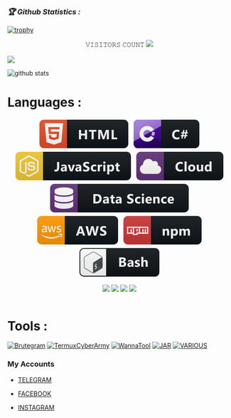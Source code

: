 
<h3><b><i>🏆 Github Statistics :</i></b></h3>
<a href="https://github.com/Err0r-ICA"><img title="trophy" src="https://github-profile-trophy.vercel.app/?username=Err0r-ICA&theme=monokai"></a>
</p>  
<p><center> 
 𝚅𝙸𝚂𝙸𝚃𝙾𝚁𝚂 𝙲𝙾𝚄𝙽𝚃
 <img src="https://profile-counter.glitch.me/Err0r-ICA/count.svg" />
</p></center>
<img align="center" src="https://github-readme-stats.anuraghazra1.vercel.app/api/top-langs/?username=Err0r-ICA&layout=compact&theme=chartreuse-dark" />
<p align="center"> 

![github stats](https://github-readme-stats.vercel.app/api?username=Err0r-ICA&show_icons=true&include_all_commits=true&theme=chartreuse-dark&cache_seconds=3200)

# Languages :
</p>
<p align="center">
<img src="https://raw.githubusercontent.com/8bithemant/8bithemant/master/svg/dev/languages/html.svg" alt="Twitter" style="vertical-align:top; margin:4px"> <img src="https://raw.githubusercontent.com/8bithemant/8bithemant/master/svg/dev/languages/csharp.svg"alt="Twitter" style="vertical-align:top; margin:4px"> <img src="https://raw.githubusercontent.com/8bithemant/8bithemant/master/svg/dev/languages/js.svg" alt="Twitter" style="vertical-align:top; margin:4px"> <img src="https://raw.githubusercontent.com/8bithemant/8bithemant/master/svg/dev/misc/cloud.svg" alt="Twitter" style="vertical-align:top; margin:4px"> <img src="https://raw.githubusercontent.com/8bithemant/8bithemant/master/svg/dev/misc/datascience.svg" alt="Twitter" style="vertical-align:top; margin:4px"> <img src="https://raw.githubusercontent.com/8bithemant/8bithemant/master/svg/dev/services/aws.svg" alt="Twitter" style="vertical-align:top; margin:4px"> <img src="https://raw.githubusercontent.com/8bithemant/8bithemant/master/svg/dev/services/npm.svg" alt="Twitter" style="vertical-align:top; margin:4px"> <img src="https://raw.githubusercontent.com/8bithemant/8bithemant/master/svg/dev/tools/bash.svg" alt="Twitter" style="vertical-align:top; margin:4px">
 </p>

<p align="center">
<code><a href="https://www.python.org/" target="_blank"><img height="50" src="https://www.vectorlogo.zone/logos/python/python-ar21.svg"></a></code>
<code><a href="https://www.linux.org/" target="_blank"><img height="50" src="https://www.vectorlogo.zone/logos/linux/linux-ar21.svg"></a></code>
<code><a href="https://reactjs.org/" target="_blank"><img height="50" src="https://www.vectorlogo.zone/logos/reactjs/reactjs-ar21.svg"></a></code>
<code><a href="https://www.docker.com/" target="_blank"><img height="50" src="https://www.vectorlogo.zone/logos/docker/docker-official.svg"></a></code>
<br/><br/>
</p>

# Tools :
<a href="https://github.com/Err0r-ICA/Brutegram"><img title="Brutegram" src="https://github-readme-stats.vercel.app/api/pin/?username=Err0r-ICA&repo=Brutegram&theme=chartreuse-dark"></a>
<a href="https://github.com/Err0r-ICA/TermuxCyberArmy"><img title="TermuxCyberArmy" src="https://github-readme-stats.vercel.app/api/pin/?username=Err0r-ICA&repo=TermuxCyberArmy&theme=vision-friendly-dark"></a>
<a href="https://github.com/Err0r-ICA/WannaTool"><img title="WannaTool" src="https://github-readme-stats.vercel.app/api/pin/?username=Err0r-ICA&repo=WannaTool&theme=dark"></a>
<a href="https://github.com/Err0r-ICA/JAR"><img title="JAR" src="https://github-readme-stats.vercel.app/api/pin/?username=Err0r-ICA&repo=JAR&theme=vision-friendly-dark"></a>
<a href="https://github.com/ERR0R-ICA/VARIOUS"><img title="VARIOUS" src="https://github-readme-stats.vercel.app/api/pin/?username=Err0r-ICA&repo=VARIOUS&theme=tokyonight"></a>
</p>

### My Accounts

* [TELEGRAM](https://t.me/termuxxhacking)

* [FACEBOOK](https://www.facebook.com/termuxxhacking)

* [INSTAGRAM](https://instagram.com/termux_hacking)


